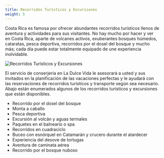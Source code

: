 ```yaml
---
title: Recorridos Turísticos y Excursiones
weight: 5
---
```

Costa Rica es famosa por ofrecer abundantes recorridos turísticos llenos de aventura y actividades para sus visitantes. No hay mucho por hacer y ver en Costa Rica, aparte de volcanes activos, exuberantes bosques húmedos, cataratas, pesca deportiva, recorridos por el dosel del bosque y mucho más; cada día puede estar totalmente equipado de une experiencia inolvidable.

![Recorridos Turísticos y Excursiones](/images/pages/02.jpg)

El servicio de conserjería en La Dulce Vida le asesorará a usted y sus invitados en la planificación de las vacaciones perfectas y le ayudará con las reservaciones de recorridos turísticos y transporte según sea necesario. Abajo están enumerados algunos de los recorridos turísticos y excursiones que están disponibles.

- Recorrido por el dosel del bosque
- Monta a caballo
- Pesca deportiva
- Excursión al volcán y aguas termales
- Paquetes en el balneario o spa
- Recorridos en cuadraciclo
- Buceo con esnórquel en Catamarán y crucero durante el atardecer
- Experiencia del desove de tortugas
- Aventura de caminata aérea
- Recorrido por el bosque nuboso
